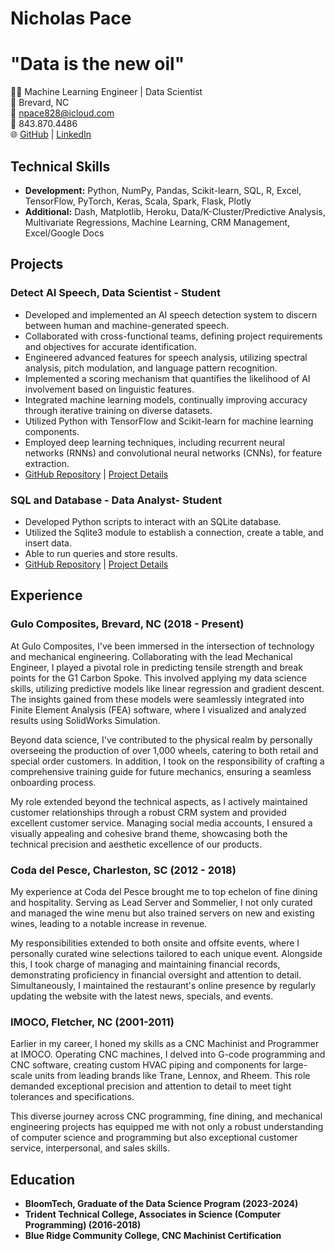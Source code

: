 # Nicholas Pace
# "Data is the new oil"
👨‍💻 Machine Learning Engineer | Data Scientist  
📍 Brevard, NC  
📧 npace828@icloud.com  
📱 843.870.4486  
🌐 [GitHub](https://github.com/npace828) | [LinkedIn](https://www.linkedin.com/in/npace828/)  

## Technical Skills

- **Development:** Python, NumPy, Pandas, Scikit-learn, SQL, R, Excel, TensorFlow, PyTorch, Keras, Scala, Spark, Flask, Plotly
- **Additional:** Dash, Matplotlib, Heroku, Data/K-Cluster/Predictive Analysis, Multivariate Regressions, Machine Learning, CRM Management, Excel/Google Docs

## Projects

### Detect AI Speech, Data Scientist - Student
- Developed and implemented an AI speech detection system to discern between human and machine-generated speech.
- Collaborated with cross-functional teams, defining project requirements and objectives for accurate identification.
- Engineered advanced features for speech analysis, utilizing spectral analysis, pitch modulation, and language pattern recognition.
- Implemented a scoring mechanism that quantifies the likelihood of AI involvement based on linguistic features.
- Integrated machine learning models, continually improving accuracy through iterative training on diverse datasets.
- Utilized Python with TensorFlow and Scikit-learn for machine learning components.
- Employed deep learning techniques, including recurrent neural networks (RNNs) and convolutional neural networks (CNNs), for feature extraction.
- [GitHub Repository](link-to-repository) | [Project Details](link-to-project)

### SQL and Database - Data Analyst- Student
- Developed Python scripts to interact with an SQLite database.
- Utilized the Sqlite3 module to establish a connection, create a table, and insert data.
- Able to run queries and store results.
- [GitHub Repository](link-to-repository) | [Project Details](link-to-project)

## Experience

### Gulo Composites, Brevard, NC (2018 - Present)
At Gulo Composites, I've been immersed in the intersection of technology and mechanical engineering. Collaborating with the lead Mechanical Engineer, I played a pivotal role in predicting tensile strength and break points for the G1 Carbon Spoke. This involved applying my data science skills, utilizing predictive models like linear regression and gradient descent. The insights gained from these models were seamlessly integrated into Finite Element Analysis (FEA) software, where I visualized and analyzed results using SolidWorks Simulation.

Beyond data science, I've contributed to the physical realm by personally overseeing the production of over 1,000 wheels, catering to both retail and special order customers. In addition, I took on the responsibility of crafting a comprehensive training guide for future mechanics, ensuring a seamless onboarding process.

My role extended beyond the technical aspects, as I actively maintained customer relationships through a robust CRM system and provided excellent customer service. Managing social media accounts, I ensured a visually appealing and cohesive brand theme, showcasing both the technical precision and aesthetic excellence of our products.

### Coda del Pesce, Charleston, SC (2012 - 2018)
My experience at Coda del Pesce brought me to top echelon of fine dining and hospitality. Serving as Lead Server and Sommelier, I not only curated and managed the wine menu but also trained servers on new and existing wines, leading to a notable increase in revenue.

My responsibilities extended to both onsite and offsite events, where I personally curated wine selections tailored to each unique event. Alongside this, I took charge of managing and maintaining financial records, demonstrating proficiency in financial oversight and attention to detail. Simultaneously, I maintained the restaurant's online presence by regularly updating the website with the latest news, specials, and events.

### IMOCO, Fletcher, NC (2001-2011)
Earlier in my career, I honed my skills as a CNC Machinist and Programmer at IMOCO. Operating CNC machines, I delved into G-code programming and CNC software, creating custom HVAC piping and components for large-scale units from leading brands like Trane, Lennox, and Rheem. This role demanded exceptional precision and attention to detail to meet tight tolerances and specifications.

This diverse journey across CNC programming, fine dining, and mechanical engineering projects has equipped me with not only a robust understanding of computer science and programming but also exceptional customer service, interpersonal, and sales skills.


## Education

- **BloomTech, Graduate of the Data Science Program (2023-2024)**
- **Trident Technical College, Associates in Science (Computer Programming) (2016-2018)**
- **Blue Ridge Community College, CNC Machinist Certification**


